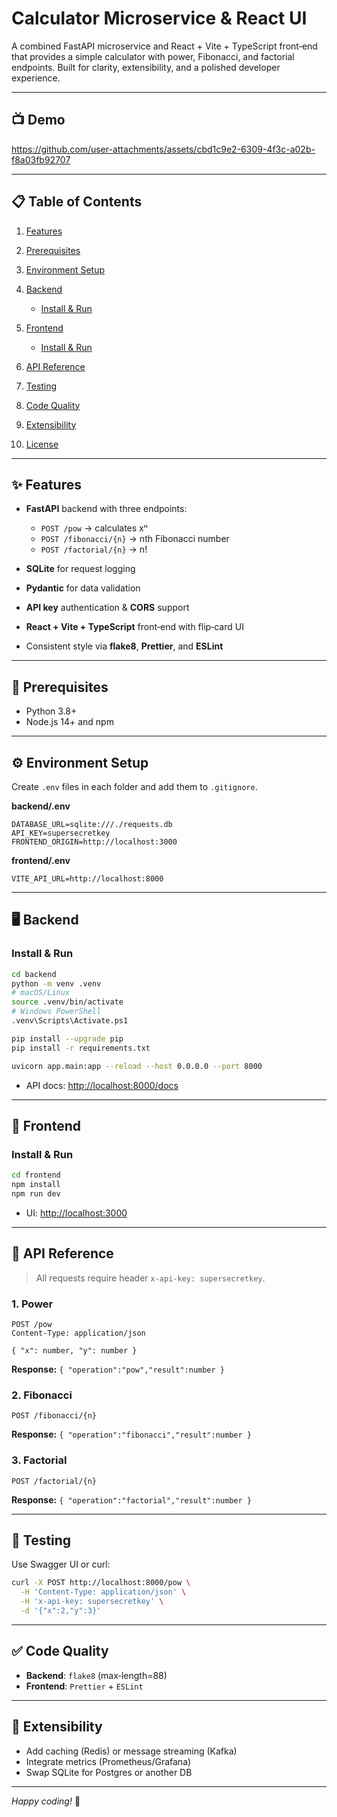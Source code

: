 # Calculator Microservice & React UI

A combined FastAPI microservice and React + Vite + TypeScript front‑end that provides a simple calculator with power, Fibonacci, and factorial endpoints. Built for clarity, extensibility, and a polished developer experience.

---

## 📺 Demo


https://github.com/user-attachments/assets/cbd1c9e2-6309-4f3c-a02b-f8a03fb92707


---

## 📋 Table of Contents

1. [Features](#features)
2. [Prerequisites](#prerequisites)
3. [Environment Setup](#environment-setup)
4. [Backend](#backend)

   * [Install & Run](#install--run)
5. [Frontend](#frontend)

   * [Install & Run](#install--run-1)
6. [API Reference](#api-reference)
7. [Testing](#testing)
8. [Code Quality](#code-quality)
9. [Extensibility](#extensibility)
10. [License](#license)

---

## ✨ Features

* **FastAPI** backend with three endpoints:

  * `POST /pow` → calculates xⁿ
  * `POST /fibonacci/{n}` → nth Fibonacci number
  * `POST /factorial/{n}` → n!
* **SQLite** for request logging
* **Pydantic** for data validation
* **API key** authentication & **CORS** support
* **React + Vite + TypeScript** front‑end with flip‑card UI
* Consistent style via **flake8**, **Prettier**, and **ESLint**

---

## 🔧 Prerequisites

* Python 3.8+
* Node.js 14+ and npm

---

## ⚙️ Environment Setup

Create `.env` files in each folder and add them to `.gitignore`.

**backend/.env**

```dotenv
DATABASE_URL=sqlite:///./requests.db
API_KEY=supersecretkey
FRONTEND_ORIGIN=http://localhost:3000
```

**frontend/.env**

```dotenv
VITE_API_URL=http://localhost:8000
```

---

## 🖥️ Backend

### Install & Run

```bash
cd backend
python -m venv .venv
# macOS/Linux
source .venv/bin/activate
# Windows PowerShell
.venv\Scripts\Activate.ps1

pip install --upgrade pip
pip install -r requirements.txt

uvicorn app.main:app --reload --host 0.0.0.0 --port 8000
```

* API docs: [http://localhost:8000/docs](http://localhost:8000/docs)

---

## 🎨 Frontend

### Install & Run

```bash
cd frontend
npm install
npm run dev
```

* UI: [http://localhost:3000](http://localhost:3000)

---

## 📖 API Reference

> All requests require header `x-api-key: supersecretkey`.

### 1. Power

```http
POST /pow
Content-Type: application/json

{ "x": number, "y": number }
```

**Response:** `{ "operation":"pow","result":number }`

### 2. Fibonacci

```http
POST /fibonacci/{n}
```

**Response:** `{ "operation":"fibonacci","result":number }`

### 3. Factorial

```http
POST /factorial/{n}
```

**Response:** `{ "operation":"factorial","result":number }`

---

## 🧪 Testing

Use Swagger UI or curl:

```bash
curl -X POST http://localhost:8000/pow \
  -H 'Content-Type: application/json' \
  -H 'x-api-key: supersecretkey' \
  -d '{"x":2,"y":3}'
```

---

## ✅ Code Quality

* **Backend**: `flake8` (max‑length=88)
* **Frontend**: `Prettier` + `ESLint`

---

## 🚀 Extensibility

* Add caching (Redis) or message streaming (Kafka)
* Integrate metrics (Prometheus/Grafana)
* Swap SQLite for Postgres or another DB

---

*Happy coding!* 🚀

